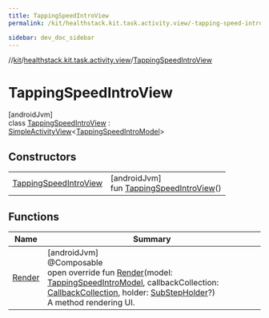 ```yaml
---
title: TappingSpeedIntroView
permalink: /kit/healthstack.kit.task.activity.view/-tapping-speed-intro-view/index.html

sidebar: dev_doc_sidebar
---
```

//[kit](../../../index.html)/[healthstack.kit.task.activity.view](../index.html)/[TappingSpeedIntroView](index.html)



# TappingSpeedIntroView



[androidJvm]\
class [TappingSpeedIntroView](index.html) : [SimpleActivityView](../../healthstack.kit.task.activity.view.common/-simple-activity-view/index.html)&lt;[TappingSpeedIntroModel](../../healthstack.kit.task.activity.model/-tapping-speed-intro-model/index.html)&gt;



## Constructors


| | |
|---|---|
| [TappingSpeedIntroView](-tapping-speed-intro-view.html) | [androidJvm]<br>fun [TappingSpeedIntroView](-tapping-speed-intro-view.html)() |


## Functions


| Name | Summary |
|---|---|
| [Render](-render.html) | [androidJvm]<br>@Composable<br>open override fun [Render](-render.html)(model: [TappingSpeedIntroModel](../../healthstack.kit.task.activity.model/-tapping-speed-intro-model/index.html), callbackCollection: [CallbackCollection](../../healthstack.kit.task.base/-callback-collection/index.html), holder: [SubStepHolder](../../healthstack.kit.task.survey.question/-sub-step-holder/index.html)?)<br>A method rendering UI. |

